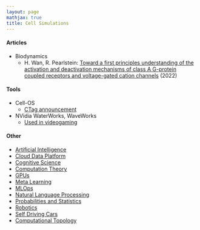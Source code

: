 ```yaml
---
layout: page
mathjax: true
title: Cell Simulations
---
```

#### Articles
* Biodynamics
  * H. Wan, R. Pearlstein: [Toward a first principles understanding of the activation and deactivation mechanisms of class A G-protein coupled receptors and voltage-gated cation channels](https://www.biorxiv.org/content/10.1101/2022.03.29.486149v2.full.pdf+html) (2022)

#### Tools
* Cell-OS
  * [CTag announcement](https://ctag.com/en/cell-os-robotic-cell-operative-system/)
* NVidia WaterWorks, WaveWorks
  * [Used in videogaming](https://forums.unrealengine.com/t/nvidia-waveworks-how-to-implement-into-ue4-in-2020/146850)

#### Other
* [Artificial Intelligence](/artificial_intelligence.md)
* [Cloud Data Platform](/cloud_data_platform.md)
* [Cognitive Science](/cognitive_science.md)
* [Computation Theory](/computation_theory.md)
* [GPUs](/gpus.md)
* [Meta Learning](/meta_learning.md)
* [MLOps](/mlops.md)
* [Natural Language Processing](/natural_language_processing.md)
* [Probabilities and Statistics](/probabilities_and_statistics.md)
* [Robotics](/robotics.md)
* [Self Driving Cars](/self_driving_cars.md)
* [Computational Topology](/computational_topology.md)
